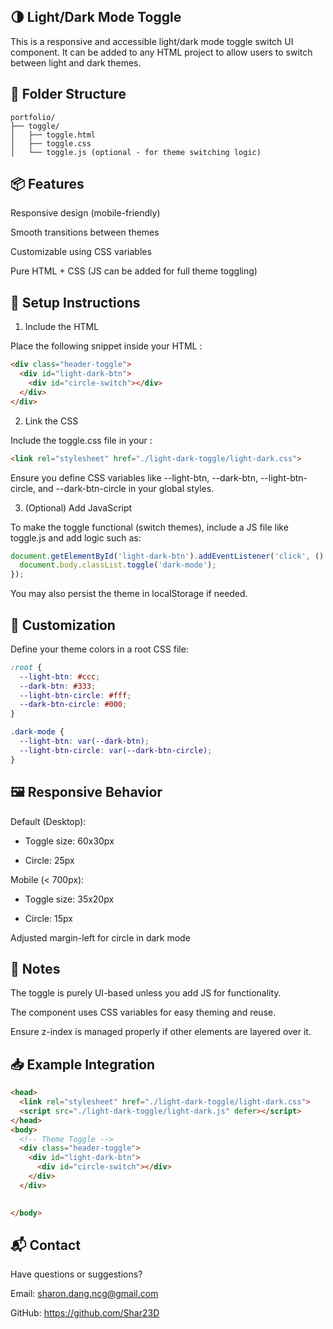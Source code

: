 ## 🌗 Light/Dark Mode Toggle

This is a responsive and accessible light/dark mode toggle switch UI component. It can be added to any HTML project to allow users to switch between light and dark themes.

## 📁 Folder Structure
```
portfolio/
├── toggle/
│   ├── toggle.html
│   ├── toggle.css
│   └── toggle.js (optional - for theme switching logic)
```

## 📦 Features

Responsive design (mobile-friendly)

Smooth transitions between themes

Customizable using CSS variables

Pure HTML + CSS (JS can be added for full theme toggling)

## 🔧 Setup Instructions
1. Include the HTML

Place the following snippet inside your HTML <body>:

```html
<div class="header-toggle">
  <div id="light-dark-btn">
    <div id="circle-switch"></div>
  </div>
</div>
```

2. Link the CSS

Include the toggle.css file in your <head>:

```html
<link rel="stylesheet" href="./light-dark-toggle/light-dark.css">
```

Ensure you define CSS variables like --light-btn, --dark-btn, --light-btn-circle, and --dark-btn-circle in your global styles.

3. (Optional) Add JavaScript

To make the toggle functional (switch themes), include a JS file like toggle.js and add logic such as:

```js
document.getElementById('light-dark-btn').addEventListener('click', () => {
  document.body.classList.toggle('dark-mode');
});
```
You may also persist the theme in localStorage if needed.

## 🎨 Customization

Define your theme colors in a root CSS file:

```css
:root {
  --light-btn: #ccc;
  --dark-btn: #333;
  --light-btn-circle: #fff;
  --dark-btn-circle: #000;
}

.dark-mode {
  --light-btn: var(--dark-btn);
  --light-btn-circle: var(--dark-btn-circle);
}
```

## 🖼️ Responsive Behavior

Default (Desktop):

- Toggle size: 60x30px

- Circle: 25px

Mobile (< 700px):

- Toggle size: 35x20px

- Circle: 15px

Adjusted margin-left for circle in dark mode

## 📌 Notes

The toggle is purely UI-based unless you add JS for functionality.

The component uses CSS variables for easy theming and reuse.

Ensure z-index is managed properly if other elements are layered over it.

## 📥 Example Integration
```html
<head>
  <link rel="stylesheet" href="./light-dark-toggle/light-dark.css">
  <script src="./light-dark-toggle/light-dark.js" defer></script>
</head>
<body>
  <!-- Theme Toggle -->
  <div class="header-toggle">
    <div id="light-dark-btn">
      <div id="circle-switch"></div>
    </div>
  </div>

  
</body>
```
## 📬 Contact

Have questions or suggestions?

Email: sharon.dang.ncg@gmail.com

GitHub: https://github.com/Shar23D